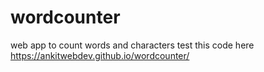 # wordcounter
web app to count words and characters
test this code here https://ankitwebdev.github.io/wordcounter/
